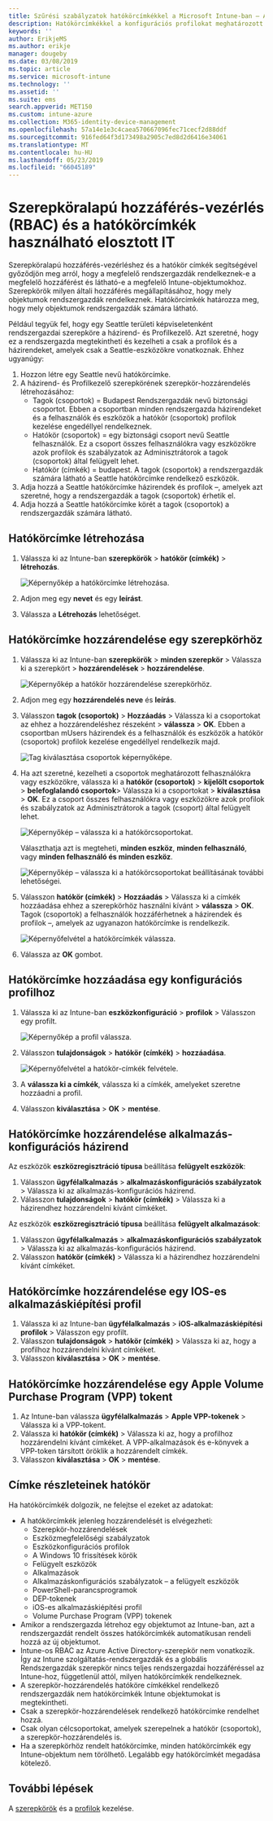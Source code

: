 ```yaml
---
title: Szűrési szabályzatok hatókörcímkékkel a Microsoft Intune-ban – Azure | Microsoft Docs
description: Hatókörcímkékkel a konfigurációs profilokat meghatározott szerepkörök szerint szűrheti.
keywords: ''
author: ErikjeMS
ms.author: erikje
manager: dougeby
ms.date: 03/08/2019
ms.topic: article
ms.service: microsoft-intune
ms.technology: ''
ms.assetid: ''
ms.suite: ems
search.appverid: MET150
ms.custom: intune-azure
ms.collection: M365-identity-device-management
ms.openlocfilehash: 57a14e1e3c4caea570667096fec71cecf2d88ddf
ms.sourcegitcommit: 916fed64f3d173498a2905c7ed8d2d6416e34061
ms.translationtype: MT
ms.contentlocale: hu-HU
ms.lasthandoff: 05/23/2019
ms.locfileid: "66045189"
---
```

# <a name="use-role-based-access-control-rbac-and-scope-tags-for-distributed-it"></a>Szerepköralapú hozzáférés-vezérlés (RBAC) és a hatókörcímkék használható elosztott IT

Szerepköralapú hozzáférés-vezérléshez és a hatókör címkék segítségével győződjön meg arról, hogy a megfelelő rendszergazdák rendelkeznek-e a megfelelő hozzáférést és látható-e a megfelelő Intune-objektumokhoz. Szerepkörök milyen általi hozzáférés megállapításához, hogy mely objektumok rendszergazdák rendelkeznek. Hatókörcímkék határozza meg, hogy mely objektumok rendszergazdák számára látható.

Például tegyük fel, hogy egy Seattle területi képviseletenként rendszergazdai szerepköre a házirend- és Profilkezelő. Azt szeretné, hogy ez a rendszergazda megtekintheti és kezelheti a csak a profilok és a házirendeket, amelyek csak a Seattle-eszközökre vonatkoznak. Ehhez ugyanúgy:

1. Hozzon létre egy Seattle nevű hatókörcímke.
2. A házirend- és Profilkezelő szerepkörének szerepkör-hozzárendelés létrehozásához: 
    - Tagok (csoportok) = Budapest Rendszergazdák nevű biztonsági csoportot. Ebben a csoportban minden rendszergazda házirendeket és a felhasználók és eszközök a hatókör (csoportok) profilok kezelése engedéllyel rendelkeznek.
    - Hatókör (csoportok) = egy biztonsági csoport nevű Seattle felhasználók. Ez a csoport összes felhasználókra vagy eszközökre azok profilok és szabályzatok az Adminisztrátorok a tagok (csoportok) által felügyelt lehet. 
    - Hatókör (címkék) = budapest. A tagok (csoportok) a rendszergazdák számára látható a Seattle hatókörcímke rendelkező eszközök.
3. Adja hozzá a Seattle hatókörcímke házirendek és profilok –, amelyek azt szeretné, hogy a rendszergazdák a tagok (csoportok) érhetik el.
4. Adja hozzá a Seattle hatókörcímke körét a tagok (csoportok) a rendszergazdák számára látható. 


## <a name="to-create-a-scope-tag"></a>Hatókörcímke létrehozása

1. Válassza ki az Intune-ban **szerepkörök** > **hatókör (címkék)** > **létrehozás**.

    ![Képernyőkép a hatókörcímke létrehozása.](./media/scope-tags/create-scope-tag.png)

2. Adjon meg egy **nevet** és egy **leírást**.
3. Válassza a **Létrehozás** lehetőséget.

## <a name="to-assign-a-scope-tag-to-a-role"></a>Hatókörcímke hozzárendelése egy szerepkörhöz

1. Válassza ki az Intune-ban **szerepkörök** > **minden szerepkör** > Válassza ki a szerepkört > **hozzárendelések** > **hozzárendelése**.

    ![Képernyőkép a hatókör hozzárendelése szerepkörhöz.](./media/scope-tags/assign-scope-to-role.png)

2. Adjon meg egy **hozzárendelés neve** és **leírás**.
3. Válasszon **tagok (csoportok)** > **Hozzáadás** > Válassza ki a csoportokat az ehhez a hozzárendeléshez részeként > **válassza**  >   **OK**. Ebben a csoportban mUsers házirendek és a felhasználók és eszközök a hatókör (csoportok) profilok kezelése engedéllyel rendelkezik majd.

    ![Tag kiválasztása csoportok képernyőképe.](./media/scope-tags/select-member-groups.png)

4. Ha azt szeretné, kezelheti a csoportok meghatározott felhasználókra vagy eszközökre, válassza ki a **hatókör (csoportok)** > **kijelölt csoportok** > **belefoglalandó csoportok**> Válassza ki a csoportokat > **kiválasztása** > **OK**. Ez a csoport összes felhasználókra vagy eszközökre azok profilok és szabályzatok az Adminisztrátorok a tagok (csoport) által felügyelt lehet.

    ![Képernyőkép – válassza ki a hatókörcsoportokat.](./media/scope-tags/select-scope-groups.png)

    Választhatja azt is megteheti, **minden eszköz**, **minden felhasználó**, vagy **minden felhasználó és minden eszköz**.

    ![Képernyőkép – válassza ki a hatókörcsoportokat beállításának további lehetőségei.](./media/scope-tags/scope-group-other-options.png)
    
5. Válasszon **hatókör (címkék)** > **Hozzáadás** > Válassza ki a címkék hozzáadása ehhez a szerepkörhöz használni kívánt > **válassza** > **OK**. Tagok (csoportok) a felhasználók hozzáférhetnek a házirendek és profilok –, amelyek az ugyanazon hatókörcímke is rendelkezik.

    ![Képernyőfelvétel a hatókörcímkék válassza.](./media/scope-tags/select-scope-tags.png)

6. Válassza az **OK** gombot. 

## <a name="to-add-a-scope-tag-to-a-configuration-profile"></a>Hatókörcímke hozzáadása egy konfigurációs profilhoz
1. Válassza ki az Intune-ban **eszközkonfiguráció** > **profilok** > Válasszon egy profilt.

    ![Képernyőkép a profil válassza.](./media/scope-tags/choose-profile.png)

2. Válasszon **tulajdonságok** > **hatókör (címkék)** > **hozzáadása**.

    ![Képernyőfelvétel a hatókör-címkék felvétele.](./media/scope-tags/add-scope-tags.png)

3. A **válassza ki a címkék**, válassza ki a címkék, amelyeket szeretne hozzáadni a profil.
4. Válasszon **kiválasztása** > **OK** > **mentése**.

## <a name="to-assign-a-scope-tag-to-an-app-configuration-policy"></a>Hatókörcímke hozzárendelése alkalmazás-konfigurációs házirend
Az eszközök **eszközregisztráció típusa** beállítása **felügyelt eszközök**:
1. Válasszon **ügyfélalkalmazás** > **alkalmazáskonfigurációs szabályzatok** > Válassza ki az alkalmazás-konfigurációs házirend.
2. Válasszon **tulajdonságok** > **hatókör (címkék)** > Válassza ki a házirendhez hozzárendelni kívánt címkéket.

Az eszközök **eszközregisztráció típusa** beállítása **felügyelt alkalmazások**:
1. Válasszon **ügyfélalkalmazás** > **alkalmazáskonfigurációs szabályzatok** > Válassza ki az alkalmazás-konfigurációs házirend.
2. Válasszon **hatókör (címkék)** > Válassza ki a házirendhez hozzárendelni kívánt címkéket.


## <a name="to-assign-a-scope-tag-to-an-ios-app-provisioning-profile"></a>Hatókörcímke hozzárendelése egy IOS-es alkalmazáskiépítési profil
1. Válassza ki az Intune-ban **ügyfélalkalmazás** > **iOS-alkalmazáskiépítési profilok** > Válasszon egy profilt.
2. Válasszon **tulajdonságok** > **hatókör (címkék)** > Válassza ki az, hogy a profilhoz hozzárendelni kívánt címkéket.
3. Válasszon **kiválasztása** > **OK** > **mentése**.

## <a name="to-assign-a-scope-tag-to-an-apple-volume-purchase-program-vpp-token"></a>Hatókörcímke hozzárendelése egy Apple Volume Purchase Program (VPP) tokent
1. Az Intune-ban válassza **ügyfélalkalmazás** > **Apple VPP-tokenek** > Válassza ki a VPP-tokent.
2. Válassza ki **hatókör (címkék)** > Válassza ki az, hogy a profilhoz hozzárendelni kívánt címkéket. A VPP-alkalmazások és e-könyvek a VPP-token társított öröklik a hozzárendelt címkék.
3. Válasszon **kiválasztása** > **OK** > **mentése**.

## <a name="scope-tag-details"></a>Címke részleteinek hatókör
Ha hatókörcímkék dolgozik, ne felejtse el ezeket az adatokat:

- A hatókörcímkék jelenleg hozzárendelését is elvégezheti:
    - Szerepkör-hozzárendelések
    - Eszközmegfelelőségi szabályzatok
    - Eszközkonfigurációs profilok
    - A Windows 10 frissítések körök
    - Felügyelt eszközök
    - Alkalmazások
    - Alkalmazáskonfigurációs szabályzatok – a felügyelt eszközök
    - PowerShell-parancsprogramok
    - DEP-tokenek
    - iOS-es alkalmazáskiépítési profil
    - Volume Purchase Program (VPP) tokenek
- Amikor a rendszergazda létrehoz egy objektumot az Intune-ban, azt a rendszergazdát rendelt összes hatókörcímkék automatikusan rendeli hozzá az új objektumot.
- Intune-os RBAC az Azure Active Directory-szerepkör nem vonatkozik. Így az Intune szolgáltatás-rendszergazdák és a globális Rendszergazdák szerepkör nincs teljes rendszergazdai hozzáféréssel az Intune-hoz, függetlenül attól, milyen hatókörcímkék rendelkeznek.
- A szerepkör-hozzárendelés hatóköre címkékkel rendelkező rendszergazdák nem hatókörcímkék Intune objektumokat is megtekintheti.
- Csak a szerepkör-hozzárendelések rendelkező hatókörcímke rendelhet hozzá.
- Csak olyan célcsoportokat, amelyek szerepelnek a hatókör (csoportok), a szerepkör-hozzárendelés is.
- Ha a szerepkörhöz rendelt hatókörcímke, minden hatókörcímkék egy Intune-objektum nem törölhető. Legalább egy hatókörcímkét megadása kötelező.

## <a name="next-steps"></a>További lépések

A [szerepkörök](role-based-access-control.md) és a [profilok](device-profile-assign.md) kezelése.
